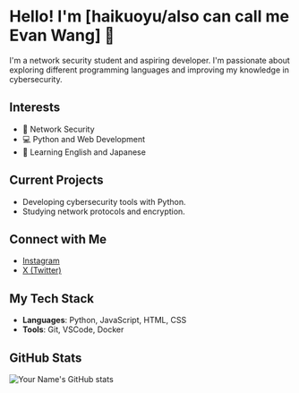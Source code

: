 # Hello! I'm [haikuoyu/also can call me Evan Wang] 👋

I'm a network security student and aspiring developer. I'm passionate about exploring different programming languages and improving my knowledge in cybersecurity.

## Interests

- 🔐 Network Security
- 💻 Python and Web Development
- 🌱 Learning English and Japanese

## Current Projects

- Developing cybersecurity tools with Python.
- Studying network protocols and encryption.

## Connect with Me

- [Instagram](https://www.instagram.com/haikuoyu28)
- [X (Twitter)](https://twitter.com/haikuoyu28)

## My Tech Stack

- **Languages**: Python, JavaScript, HTML, CSS
- **Tools**: Git, VSCode, Docker

## GitHub Stats

![Your Name's GitHub stats](https://github-readme-stats.vercel.app/api?username=haikuoyu28e&show_icons=true&theme=radical)
